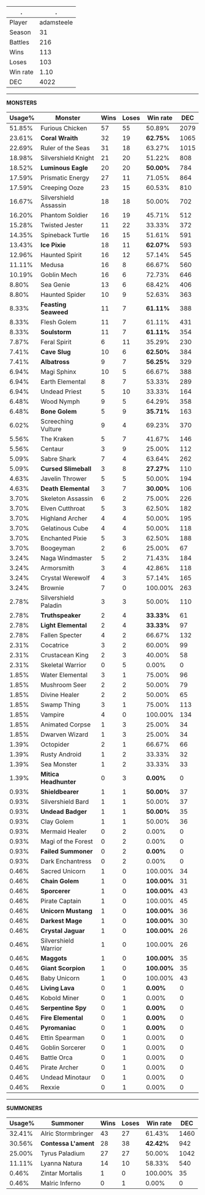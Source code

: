 .|.
|-|-
Player|adamsteele
Season|31
Battles|216
Wins|113
Loses|103
Win rate|1.10
DEC|4022

---
**MONSTERS**

Usage%|Monster|Wins|Loses|Win rate|DEC|
-|-|-|-|-|-|
51.85%|Furious Chicken|57|55|50.89%|2079|
23.61%|**Coral Wraith**|32|19|**62.75%**|1065|
22.69%|Ruler of the Seas|31|18|63.27%|1015|
18.98%|Silvershield Knight|21|20|51.22%|808|
18.52%|**Luminous Eagle**|20|20|**50.00%**|784|
17.59%|Prismatic Energy|27|11|71.05%|864|
17.59%|Creeping Ooze|23|15|60.53%|810|
16.67%|Silvershield Assassin|18|18|50.00%|702|
16.20%|Phantom Soldier|16|19|45.71%|512|
15.28%|Twisted Jester|11|22|33.33%|372|
14.35%|Spineback Turtle|16|15|51.61%|591|
13.43%|**Ice Pixie**|18|11|**62.07%**|593|
12.96%|Haunted Spirit|16|12|57.14%|545|
11.11%|Medusa|16|8|66.67%|560|
10.19%|Goblin Mech|16|6|72.73%|646|
8.80%|Sea Genie|13|6|68.42%|406|
8.80%|Haunted Spider|10|9|52.63%|363|
8.33%|**Feasting Seaweed**|11|7|**61.11%**|388|
8.33%|Flesh Golem|11|7|61.11%|431|
8.33%|**Soulstorm**|11|7|**61.11%**|354|
7.87%|Feral Spirit|6|11|35.29%|230|
7.41%|**Cave Slug**|10|6|**62.50%**|384|
7.41%|**Albatross**|9|7|**56.25%**|329|
6.94%|Magi Sphinx|10|5|66.67%|388|
6.94%|Earth Elemental|8|7|53.33%|289|
6.94%|Undead Priest|5|10|33.33%|164|
6.48%|Wood Nymph|9|5|64.29%|358|
6.48%|**Bone Golem**|5|9|**35.71%**|163|
6.02%|Screeching Vulture|9|4|69.23%|370|
5.56%|The Kraken|5|7|41.67%|146|
5.56%|Centaur|3|9|25.00%|112|
5.09%|Sabre Shark|7|4|63.64%|262|
5.09%|**Cursed Slimeball**|3|8|**27.27%**|110|
4.63%|Javelin Thrower|5|5|50.00%|194|
4.63%|**Death Elemental**|3|7|**30.00%**|106|
3.70%|Skeleton Assassin|6|2|75.00%|226|
3.70%|Elven Cutthroat|5|3|62.50%|182|
3.70%|Highland Archer|4|4|50.00%|195|
3.70%|Gelatinous Cube|4|4|50.00%|118|
3.70%|Enchanted Pixie|5|3|62.50%|188|
3.70%|Boogeyman|2|6|25.00%|67|
3.24%|Naga Windmaster|5|2|71.43%|184|
3.24%|Armorsmith|3|4|42.86%|118|
3.24%|Crystal Werewolf|4|3|57.14%|165|
3.24%|Brownie|7|0|100.00%|263|
2.78%|Silvershield Paladin|3|3|50.00%|110|
2.78%|**Truthspeaker**|2|4|**33.33%**|61|
2.78%|**Light Elemental**|2|4|**33.33%**|97|
2.78%|Fallen Specter|4|2|66.67%|132|
2.31%|Cocatrice|3|2|60.00%|99|
2.31%|Crustacean King|2|3|40.00%|58|
2.31%|Skeletal Warrior|0|5|0.00%|0|
1.85%|Water Elemental|3|1|75.00%|96|
1.85%|Mushroom Seer|2|2|50.00%|79|
1.85%|Divine Healer|2|2|50.00%|65|
1.85%|Swamp Thing|3|1|75.00%|113|
1.85%|Vampire|4|0|100.00%|134|
1.85%|Animated Corpse|1|3|25.00%|34|
1.85%|Dwarven Wizard|1|3|25.00%|34|
1.39%|Octopider|2|1|66.67%|66|
1.39%|Rusty Android|1|2|33.33%|32|
1.39%|Sea Monster|1|2|33.33%|33|
1.39%|**Mitica Headhunter**|0|3|**0.00%**|0|
0.93%|**Shieldbearer**|1|1|**50.00%**|37|
0.93%|Silvershield Bard|1|1|50.00%|37|
0.93%|**Undead Badger**|1|1|**50.00%**|35|
0.93%|Clay Golem|1|1|50.00%|36|
0.93%|Mermaid Healer|0|2|0.00%|0|
0.93%|Magi of the Forest|0|2|0.00%|0|
0.93%|**Failed Summoner**|0|2|**0.00%**|0|
0.93%|Dark Enchantress|0|2|0.00%|0|
0.46%|Sacred Unicorn|1|0|100.00%|34|
0.46%|**Chain Golem**|1|0|**100.00%**|31|
0.46%|**Sporcerer**|1|0|**100.00%**|43|
0.46%|Pirate Captain|1|0|100.00%|45|
0.46%|**Unicorn Mustang**|1|0|**100.00%**|36|
0.46%|**Darkest Mage**|1|0|**100.00%**|30|
0.46%|**Crystal Jaguar**|1|0|**100.00%**|26|
0.46%|Silvershield Warrior|1|0|100.00%|26|
0.46%|**Maggots**|1|0|**100.00%**|35|
0.46%|**Giant Scorpion**|1|0|**100.00%**|35|
0.46%|Baby Unicorn|1|0|100.00%|43|
0.46%|**Living Lava**|0|1|**0.00%**|0|
0.46%|Kobold Miner|0|1|0.00%|0|
0.46%|**Serpentine Spy**|0|1|**0.00%**|0|
0.46%|**Fire Elemental**|0|1|**0.00%**|0|
0.46%|**Pyromaniac**|0|1|**0.00%**|0|
0.46%|Ettin Spearman|0|1|0.00%|0|
0.46%|Goblin Sorcerer|0|1|0.00%|0|
0.46%|Battle Orca|0|1|0.00%|0|
0.46%|Pirate Archer|0|1|0.00%|0|
0.46%|Undead Minotaur|0|1|0.00%|0|
0.46%|Rexxie|0|1|0.00%|0|

---
**SUMMONERS**

Usage%|Summoner|Wins|Loses|Win rate|DEC|
-|-|-|-|-|-|
32.41%|Alric Stormbringer|43|27|61.43%|1460|
30.56%|**Contessa L'ament**|28|38|**42.42%**|942|
25.00%|Tyrus Paladium|27|27|50.00%|1042|
11.11%|Lyanna Natura|14|10|58.33%|540|
0.46%|Zintar Mortalis|1|0|100.00%|35|
0.46%|Malric Inferno|0|1|0.00%|0|
